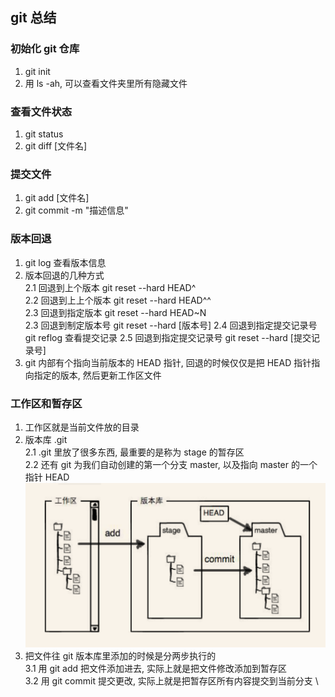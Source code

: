 ## git 总结
### 初始化 git 仓库
1. git init
2. 用 ls -ah, 可以查看文件夹里所有隐藏文件
### 查看文件状态
1. git status
2. git diff [文件名]
### 提交文件
1. git add [文件名]
2. git commit -m "描述信息"
### 版本回退
1. git log 查看版本信息
2. 版本回退的几种方式 \
    2.1 回退到上个版本 git reset --hard HEAD^ \
    2.2 回退到上上个版本 git reset --hard HEAD^^ \
    2.3 回退到指定版本 git reset --hard HEAD~N \
    2.3 回退到制定版本号 git reset --hard [版本号] 
    2.4 回退到指定提交记录号 git reflog 查看提交记录 
    2.5 回退到指定提交记录号 git reset --hard [提交记录号] 
3. git 内部有个指向当前版本的 HEAD 指针, 回退的时候仅仅是把 HEAD 指针指向指定的版本, 然后更新工作区文件

### 工作区和暂存区
1. 工作区就是当前文件放的目录
2. 版本库 .git \
    2.1 .git 里放了很多东西, 最重要的是称为 stage 的暂存区 \
    2.2 还有 git 为我们自动创建的第一个分支 master, 以及指向 master 的一个指针 HEAD
    ![](./1.png) 
3. 把文件往 git 版本库里添加的时候是分两步执行的 \
    3.1 用 git add 把文件添加进去, 实际上就是把文件修改添加到暂存区\
    3.2 用 git commit 提交更改, 实际上就是把暂存区所有内容提交到当前分支 \

